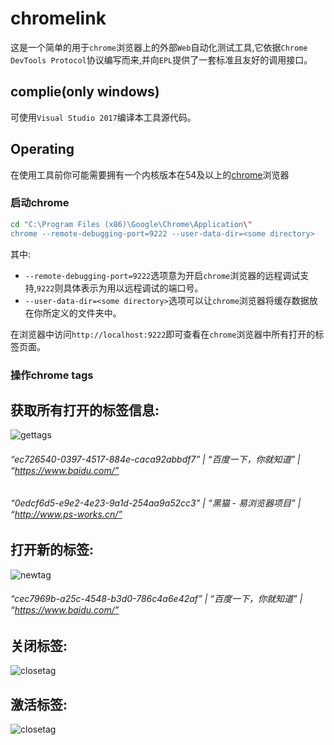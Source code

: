 chromelink
========================================

这是一个简单的用于`chrome`浏览器上的外部`Web`自动化测试工具,它依据`Chrome DevTools Protocol`协议编写而来,并向`EPL`提供了一套标准且友好的调用接口。

complie(only windows)
-------------------------

可使用`Visual Studio 2017`编译本工具源代码。

Operating
-------------------------

在使用工具前你可能需要拥有一个内核版本在54及以上的[chrome](https://www.google.cn/chrome/)浏览器

### 启动chrome

```Bash
cd "C:\Program Files (x86)\Google\Chrome\Application\"
chrome --remote-debugging-port=9222 --user-data-dir=<some directory>
```

其中:
* `--remote-debugging-port=9222`选项意为开启`chrome`浏览器的远程调试支持,`9222`则具体表示为用以远程调试的端口号。
* `--user-data-dir=<some directory>`选项可以让`chrome`浏览器将缓存数据放在你所定义的文件夹中。

在浏览器中访问`http://localhost:9222`即可查看在`chrome`浏览器中所有打开的标签页面。

### 操作chrome tags

获取所有打开的标签信息:
------------------------------------

![gettags](http://www.ps-works.cn/chromelink/doc/img/gettags.png "获取标签")

###### “ec726540-0397-4517-884e-caca92abbdf7” | “百度一下，你就知道” | “https://www.baidu.com/”
###### “0edcf6d5-e9e2-4e23-9a1d-254aa9a52cc3” | “黑猫 - 易浏览器项目” | “http://www.ps-works.cn/”

打开新的标签:
--------------------------------------

![newtag](http://www.ps-works.cn/chromelink/doc/img/newtag.png "打开标签")

###### “cec7969b-a25c-4548-b3d0-786c4a6e42af” | “百度一下，你就知道” | “https://www.baidu.com/”

关闭标签:
---------------------------------------

![closetag](http://www.ps-works.cn/chromelink/doc/img/closetag.png "关闭标签")

激活标签:
---------------------------------------

![closetag](http://www.ps-works.cn/chromelink/doc/img/activetag.png "激活标签")

